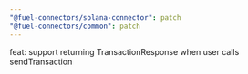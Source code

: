 ```yaml
---
"@fuel-connectors/solana-connector": patch
"@fuel-connectors/common": patch
---
```


feat: support returning TransactionResponse when user calls sendTransaction

